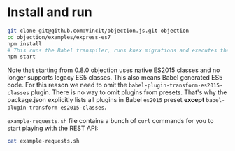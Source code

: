 # Install and run

```sh
git clone git@github.com:Vincit/objection.js.git objection
cd objection/examples/express-es7
npm install
# This runs the Babel transpiler, runs knex migrations and executes the app.
npm start
```

Note that starting from 0.8.0 objection uses native ES2015 classes and no longer supports
legacy ES5 classes. This also means Babel generated ES5 code. For this reason we need to
omit the `babel-plugin-transform-es2015-classes` plugin. There is no way to omit plugins
from presets. That's why the package.json explicitly lists all plugins in Babel `es2015`
preset __except__ `babel-plugin-transform-es2015-classes`.


`example-requests.sh` file contains a bunch of `curl` commands for you to start playing with the REST API:

```sh
cat example-requests.sh
```
